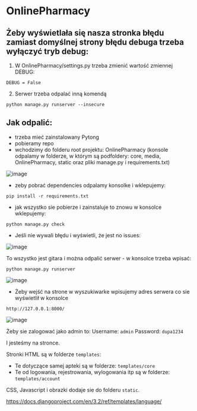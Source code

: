 # OnlinePharmacy

## Żeby wyświetlała się nasza stronka błędu zamiast domyślnej strony błędu debuga trzeba wyłączyć tryb debug:
1. W OnlinePharmacy/settings.py trzeba zmienić wartość zmiennej DEBUG:
```
DEBUG = False
```
2. Serwer trzeba odpalać inną komendą
```
python manage.py runserver --insecure
```
## Jak odpalić:
- trzeba mieć zainstalowany Pytong
- pobieramy repo
- wchodzimy do folderu root projektu: OnlinePharmacy (konsole odpalamy w folderze, w którym są podfoldery: core, media, OnlinePharmacy, static oraz pliki manage.py i requirements.txt)

![image](https://user-images.githubusercontent.com/62251572/170886277-42ad4996-c7b1-4d9f-b3ad-9597c2511730.png)

- zeby pobrać dependencies odpalamy konsolke i wklepujemy:
```
pip install -r requirements.txt
```
- jak wszystko sie pobierze i zainstaluje to znowu w konsolce wklepujemy:
```
python manage.py check
```  
- Jeśli nie wywali błędu i wyświetli, że jest no issues:

![image](https://user-images.githubusercontent.com/62251572/170886440-b6ab56bb-87d2-4fc6-892f-769be7066947.png)

To wszystko jest gitara i można odpalić serwer - w konsolce trzeba wpisać:
```
python manage.py runserver
```
![image](https://user-images.githubusercontent.com/62251572/170886535-a6527acd-bfe9-4699-a359-85449b2d3b5f.png)

- Żeby wejść na strone w wyszukiwarke wpisujemy adres serwera co sie wyświetlił w konsolce
```
http://127.0.0.1:8000/
```

![image](https://user-images.githubusercontent.com/62251572/170886773-0df006c7-dee2-49bd-9108-d7f47274a63b.png)

Żeby sie zalogować jako admin to:
Username: `admin`
Password: `dupa1234`

I jesteśmy na stronce.

Stronki HTML są w folderze `templates`:
 - Te dotyczące samej apteki są w folderze: `templates/core`
 - Te od logowania, rejestrowania, wylogowania itp są w folderze: `templates/account`

CSS, Javascript i obrazki dodaje sie do folderu `static`.

https://docs.djangoproject.com/en/3.2/ref/templates/language/
